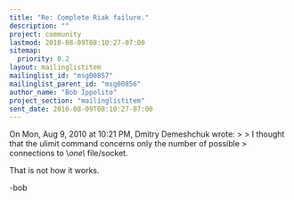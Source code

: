 ```yaml
---
title: "Re: Complete Riak failure."
description: ""
project: community
lastmod: 2010-08-09T08:10:27-07:00
sitemap:
  priority: 0.2
layout: mailinglistitem
mailinglist_id: "msg00857"
mailinglist_parent_id: "msg00856"
author_name: "Bob Ippolito"
project_section: "mailinglistitem"
sent_date: 2010-08-09T08:10:27-07:00
---
```



On Mon, Aug 9, 2010 at 10:21 PM, Dmitry Demeshchuk  wrote:
&gt;
&gt; I thought that the ulimit command concerns only the number of possible
&gt; connections to \\_one\\_ file/socket.

That is not how it works.

-bob

